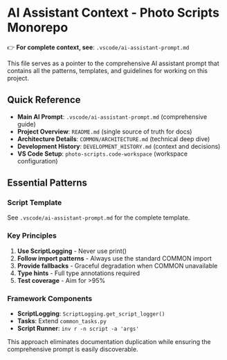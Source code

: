 # AI Assistant Context - Photo Scripts Monorepo

👉 **For complete context, see**: `.vscode/ai-assistant-prompt.md`

This file serves as a pointer to the comprehensive AI assistant prompt that contains all the patterns, templates, and guidelines for working on this project.

## Quick Reference

- **Main AI Prompt**: `.vscode/ai-assistant-prompt.md` (comprehensive guide)
- **Project Overview**: `README.md` (single source of truth for docs)
- **Architecture Details**: `COMMON/ARCHITECTURE.md` (technical deep dive)
- **Development History**: `DEVELOPMENT_HISTORY.md` (context and decisions)
- **VS Code Setup**: `photo-scripts.code-workspace` (workspace configuration)

## Essential Patterns

### Script Template
See `.vscode/ai-assistant-prompt.md` for the complete template.

### Key Principles
1. **Use ScriptLogging** - Never use print()
2. **Follow import patterns** - Always use the standard COMMON import
3. **Provide fallbacks** - Graceful degradation when COMMON unavailable
4. **Type hints** - Full type annotations required
5. **Test coverage** - Aim for >95%

### Framework Components
- **ScriptLogging**: `ScriptLogging.get_script_logger()`
- **Tasks**: Extend `common_tasks.py`
- **Script Runner**: `inv r -n script -a 'args'`

This approach eliminates documentation duplication while ensuring the comprehensive prompt is easily discoverable.